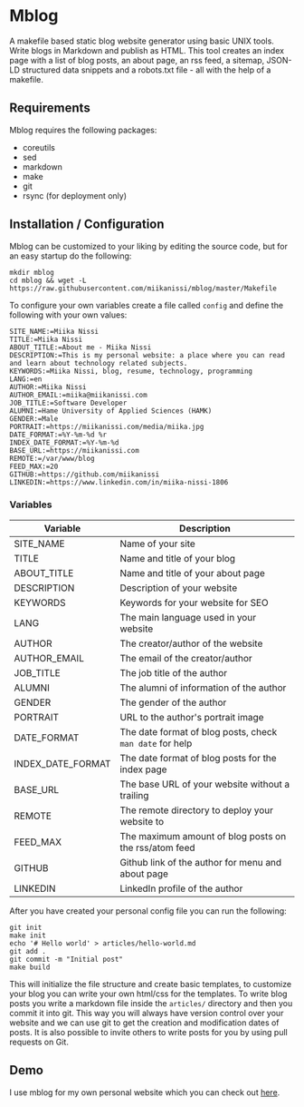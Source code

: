 # Mblog

A makefile based static blog website generator using basic UNIX tools. Write blogs in Markdown and publish as HTML. This tool creates an index page with a list of blog posts, an about page, an rss feed, a sitemap, JSON-LD structured data snippets and a robots.txt file - all with the help of a makefile.

## Requirements

Mblog requires the following packages:

* coreutils
* sed
* markdown
* make
* git
* rsync (for deployment only)

## Installation / Configuration

Mblog can be customized to your liking by editing the source code, but for an easy startup do the following:

    mkdir mblog
    cd mblog && wget -L https://raw.githubusercontent.com/miikanissi/mblog/master/Makefile

To configure your own variables create a file called `config` and define the following with your own values:

    SITE_NAME:=Miika Nissi
    TITLE:=Miika Nissi
    ABOUT_TITLE:=About me - Miika Nissi
    DESCRIPTION:=This is my personal website: a place where you can read and learn about technology related subjects.
    KEYWORDS:=Miika Nissi, blog, resume, technology, programming
    LANG:=en
    AUTHOR:=Miika Nissi
    AUTHOR_EMAIL:=miika@miikanissi.com
    JOB_TITLE:=Software Developer
    ALUMNI:=Hame University of Applied Sciences (HAMK)
    GENDER:=Male
    PORTRAIT:=https://miikanissi.com/media/miika.jpg
    DATE_FORMAT:=%Y-%m-%d %r
    INDEX_DATE_FORMAT:=%Y-%m-%d
    BASE_URL:=https://miikanissi.com
    REMOTE:=/var/www/blog
    FEED_MAX:=20
    GITHUB:=https://github.com/miikanissi
    LINKEDIN:=https://www.linkedin.com/in/miika-nissi-1806

### Variables

| Variable               | Description                                              |
| ---                    | ---                                                      |
| SITE_NAME              | Name of your site                                        |
| TITLE                  | Name and title of your blog                              |
| ABOUT_TITLE            | Name and title of your about page                        |
| DESCRIPTION            | Description of your website                              |
| KEYWORDS               | Keywords for your website for SEO                        |
| LANG                   | The main language used in your website                   |
| AUTHOR                 | The creator/author of the website                        |
| AUTHOR_EMAIL           | The email of the creator/author                          |
| JOB_TITLE              | The job title of the author                              |
| ALUMNI                 | The alumni of information of the author                  |
| GENDER                 | The gender of the author                                 |
| PORTRAIT               | URL to the author's portrait image                       |
| DATE_FORMAT            | The date format of blog posts, check `man date` for help |
| INDEX_DATE_FORMAT      | The date format of blog posts for the index page         |
| BASE_URL               | The base URL of your website without a trailing          |
| REMOTE                 | The remote directory to deploy your website to           |
| FEED_MAX               | The maximum amount of blog posts on the rss/atom feed    |
| GITHUB                 | Github link of the author for menu and about page        |
| LINKEDIN               | LinkedIn profile of the author                           |

After you have created your personal config file you can run the following:

    git init
    make init
    echo '# Hello world' > articles/hello-world.md
    git add .
    git commit -m "Initial post"
    make build

This will initialize the file structure and create basic templates, to customize your blog you can write your own html/css for the templates. To write blog posts you write a markdown file inside the `articles/` directory and then you commit it into git. This way you will always have version control over your website and we can use git to get the creation and modification dates of posts. It is also possible to invite others to write posts for you by using pull requests on Git.

## Demo

I use mblog for my own personal website which you can check out [here](https://miikanissi.com/).
